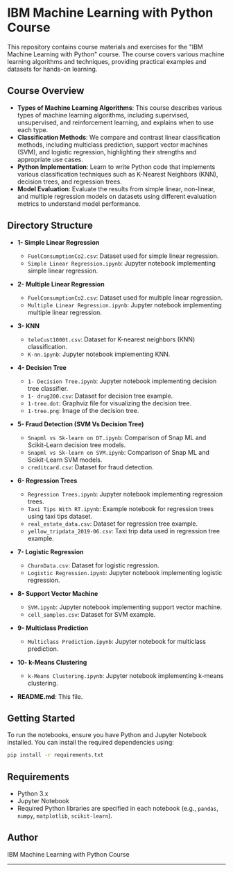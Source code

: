 # IBM Machine Learning with Python Course

This repository contains course materials and exercises for the "IBM Machine Learning with Python" course. The course covers various machine learning algorithms and techniques, providing practical examples and datasets for hands-on learning.

## Course Overview

- **Types of Machine Learning Algorithms**: This course describes various types of machine learning algorithms, including supervised, unsupervised, and reinforcement learning, and explains when to use each type.
- **Classification Methods**: We compare and contrast linear classification methods, including multiclass prediction, support vector machines (SVM), and logistic regression, highlighting their strengths and appropriate use cases.
- **Python Implementation**: Learn to write Python code that implements various classification techniques such as K-Nearest Neighbors (KNN), decision trees, and regression trees.
- **Model Evaluation**: Evaluate the results from simple linear, non-linear, and multiple regression models on datasets using different evaluation metrics to understand model performance.

## Directory Structure

- **1- Simple Linear Regression**
  - `FuelConsumptionCo2.csv`: Dataset used for simple linear regression.
  - `Simple Linear Regression.ipynb`: Jupyter notebook implementing simple linear regression.

- **2- Multiple Linear Regression**
  - `FuelConsumptionCo2.csv`: Dataset used for multiple linear regression.
  - `Multiple Linear Regression.ipynb`: Jupyter notebook implementing multiple linear regression.

- **3- KNN**
  - `teleCust1000t.csv`: Dataset for K-nearest neighbors (KNN) classification.
  - `K-nn.ipynb`: Jupyter notebook implementing KNN.

- **4- Decision Tree**
  - `1- Decision Tree.ipynb`: Jupyter notebook implementing decision tree classifier.
  - `1- drug200.csv`: Dataset for decision tree example.
  - `1-tree.dot`: Graphviz file for visualizing the decision tree.
  - `1-tree.png`: Image of the decision tree.

- **5- Fraud Detection (SVM Vs Decision Tree)**
  - `Snapml vs Sk-learn on DT.ipynb`: Comparison of Snap ML and Scikit-Learn decision tree models.
  - `Snapml vs Sk-learn on SVM.ipynb`: Comparison of Snap ML and Scikit-Learn SVM models.
  - `creditcard.csv`: Dataset for fraud detection.

- **6- Regression Trees**
  - `Regression Trees.ipynb`: Jupyter notebook implementing regression trees.
  - `Taxi Tips With RT.ipynb`: Example notebook for regression trees using taxi tips dataset.
  - `real_estate_data.csv`: Dataset for regression tree example.
  - `yellow_tripdata_2019-06.csv`: Taxi trip data used in regression tree example.

- **7- Logistic Regression**
  - `ChurnData.csv`: Dataset for logistic regression.
  - `Logistic Regression.ipynb`: Jupyter notebook implementing logistic regression.

- **8- Support Vector Machine**
  - `SVM.ipynb`: Jupyter notebook implementing support vector machine.
  - `cell_samples.csv`: Dataset for SVM example.

- **9- Multiclass Prediction**
  - `Multiclass Prediction.ipynb`: Jupyter notebook for multiclass prediction.

- **10- k-Means Clustering**
  - `k-Means Clustering.ipynb`: Jupyter notebook implementing k-means clustering.

- **README.md**: This file.

## Getting Started

To run the notebooks, ensure you have Python and Jupyter Notebook installed. You can install the required dependencies using:

```sh
pip install -r requirements.txt
```

## Requirements

- Python 3.x
- Jupyter Notebook
- Required Python libraries are specified in each notebook (e.g., `pandas`, `numpy`, `matplotlib`, `scikit-learn`).

## Author

IBM Machine Learning with Python Course

---
